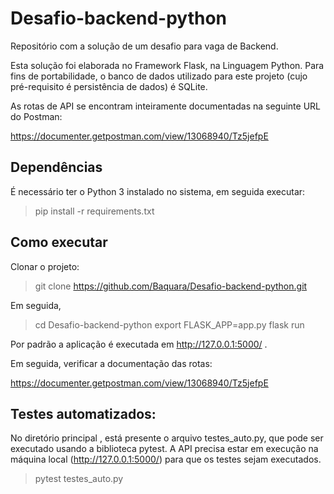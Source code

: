 # Desafio-backend-python

Repositório com a solução de um desafio para vaga de Backend.

Esta solução foi elaborada no Framework Flask, na Linguagem Python. Para fins de portabilidade, o banco de dados utilizado para este projeto (cujo pré-requisito é persistência de dados) é SQLite.

As rotas de API se encontram inteiramente documentadas na seguinte URL do Postman:

https://documenter.getpostman.com/view/13068940/Tz5jefpE


## Dependências

É necessário ter o Python 3 instalado no sistema, em seguida executar:

>pip install -r requirements.txt

## Como executar

Clonar o projeto:

>git clone https://github.com/Baquara/Desafio-backend-python.git

Em seguida,

>cd Desafio-backend-python
>export FLASK_APP=app.py
>flask run

Por padrão a aplicação é executada em http://127.0.0.1:5000/ .

Em seguida, verificar a documentação das rotas:

https://documenter.getpostman.com/view/13068940/Tz5jefpE


## Testes automatizados:

No diretório principal , está presente o arquivo testes_auto.py, que pode ser executado usando a biblioteca pytest. A API precisa estar em execução na máquina local (http://127.0.0.1:5000/) para que os testes sejam executados. 

>pytest testes_auto.py
